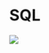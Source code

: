 # SQL


<img src="{https://img.shields.io/badge/MySQL-005C84?style=for-the-badge&logo=mysql&logoColor=white}"/>


